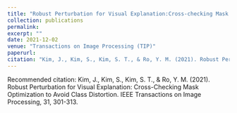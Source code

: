 ```yaml
---
title: "Robust Perturbation for Visual Explanation:Cross-checking Mask Optimization to Avoid Class Distortion"
collection: publications
permalink: 
excerpt: ""
date: 2021-12-02
venue: "Transactions on Image Processing (TIP)"
paperurl:
citation: "Kim, J., Kim, S., Kim, S. T., & Ro, Y. M. (2021). Robust Perturbation for Visual Explanation: Cross-Checking Mask Optimization to Avoid Class Distortion. IEEE Transactions on Image Processing, 31, 301-313."
---
```


Recommended citation: Kim, J., Kim, S., Kim, S. T., & Ro, Y. M. (2021). Robust Perturbation for Visual Explanation: Cross-Checking Mask Optimization to Avoid Class Distortion. IEEE Transactions on Image Processing, 31, 301-313.
